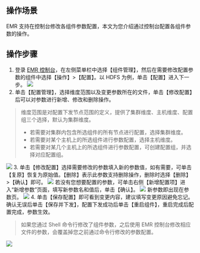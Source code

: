 ## 操作场景
EMR 支持在控制台修改各组件参数配置，本文为您介绍通过控制台配置各组件参数的操作。

## 操作步骤
1. 登录 [EMR 控制台](https://console.cloud.tencent.com/emr)，在左侧菜单栏中选择【组件管理】，然后在需要修改配置参数的组件中选择【操作】>【配置】。以 HDFS 为例，单击【配置】进入下一步。
![](https://main.qcloudimg.com/raw/90bc6eff80c0789281e41c5d5c753b00.png)
2. 单击【配置管理】，选择维度范围以及变更参数所在的文件，单击【修改配置】后可以对参数进行新增、修改和删除操作。
>维度范围是对配置下发节点范围的定义，提供了集群维度、主机维度、配置组三个选择，默认为集群维度。
>- 若需要对集群内包含所选组件的所有节点进行配置，选择集群维度。
>- 若需要对某个主机上的所选组件进行参数配置，选择主机维度。
>- 若需要对某几个主机上的所选组件进行参数配置，可创建配置组，并选择对应配置组。
>
![](https://main.qcloudimg.com/raw/bffce50d0b17a5088797602b3f9163d1.png)
3. 单击【修改配置】选择需要修改的参数填入新的参数值，如有需要，可单击【复原】恢复为原始值。【删除】表示此参数支持删除操作，删除时选择【删除】>【确认】即可。
![](https://main.qcloudimg.com/raw/97ca358425e5fc4b8de383c53252fdfe.png)
若没有您想要配置的参数，可单击右侧【新增配置项】进入“新增参数”页面，填写新参数名和值后，单击【确认】。
![](https://main.qcloudimg.com/raw/42b37f912f5fcda4a894aaa13d29fd0b.png)
新参数即出现在参数页。
![](https://main.qcloudimg.com/raw/c8ba5ca95bcd0c90ef3acda4e6f2ba51.png)
4. 单击【保存配置】即可看到变更内容，建议填写变更原因避免忘记。确认无误后单击【保存并下发】，配置下发成功后单击【重启组件】，重启完成后配置完成，参数生效。
>如果您通过 Shell 命令行修改了组件参数，之后使用 EMR 控制台修改相应文件的参数，会覆盖掉您之前通过命令行修改的参数配置。
>
![](https://main.qcloudimg.com/raw/e277ed5ff304584f8b6a6642c7da7ad7.png)
